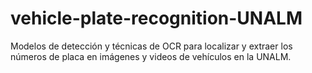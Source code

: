 # vehicle-plate-recognition-UNALM
Modelos de detección y técnicas de OCR para localizar y extraer los números de placa en imágenes y videos de vehículos en la UNALM.
